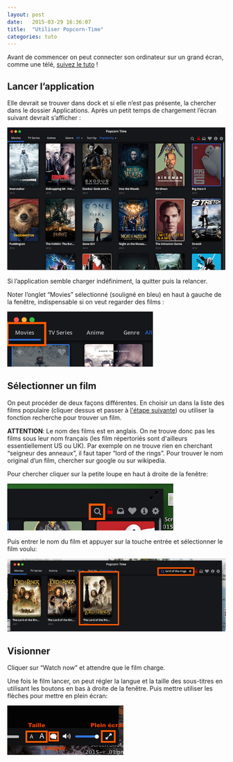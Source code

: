 ```yaml
---
layout: post
date:   2015-03-29 16:36:07
title:  "Utiliser Popcorn-Time"
categories: tuto
---
```


Avant de commencer on peut connecter son ordinateur sur un grand écran, comme une télé, [suivez le tuto][setup-tv] !

## Lancer l’application
Elle devrait se trouver dans dock et si elle n’est pas présente, la chercher dans le dossier Applications.
Après un petit temps de chargement l’écran suivant devrait s’afficher :

<img src="/images/popcorn-mainframe.png">

Si l’application semble charger indéfiniment, la quitter puis la relancer.

Noter l’onglet “Movies” sélectionné (souligné en bleu) en haut à gauche de la fenêtre, indispensable si on veut regarder des films :

<img src="/images/popcorn-movie-tab.png">

## Sélectionner un film

On peut procéder de deux façons différentes. En choisir un dans la liste des films populaire (cliquer dessus et passer à [l'étape suivante][visionner]) ou utiliser la fonction recherche pour trouver un film.

**ATTENTION**: Le nom des films est en anglais. On ne trouve donc pas les films sous leur nom français (les film répertoriés sont d'ailleurs essentiellement US ou UK). Par exemple on ne trouve rien en cherchant “seigneur des anneaux”, il faut taper “lord of the rings”. Pour trouver le nom original d’un film, chercher sur google ou sur wikipedia.

Pour chercher cliquer sur la petite loupe en haut à droite de la fenêtre:

<img src="/images/popcorn-serach.png">

Puis entrer le nom du film et appuyer sur la touche entrée et sélectionner le film voulu:

<img src="/images/popcorn-select.png">

## Visionner
Cliquer sur “Watch now” et attendre que le film charge.

Une fois le film lancer, on peut régler la langue et la taille des sous-titres en utilisant les boutons en bas à droite de la fenêtre. Puis mettre utiliser les flèches pour mettre en plein écran:

<img src="/images/popcorn-settings.png">


[visionner]: #visionner
[setup-tv]: #visionner
